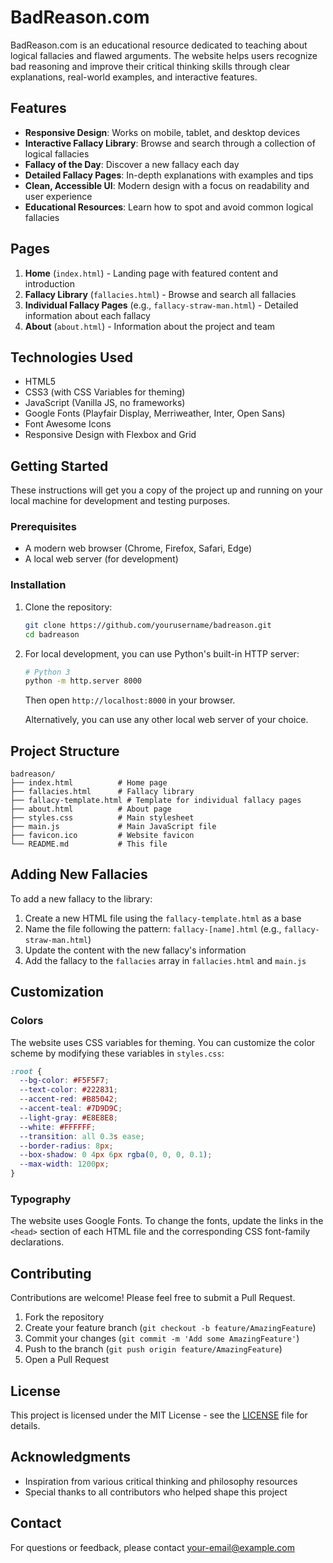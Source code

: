 # BadReason.com

BadReason.com is an educational resource dedicated to teaching about logical fallacies and flawed arguments. The website helps users recognize bad reasoning and improve their critical thinking skills through clear explanations, real-world examples, and interactive features.

## Features

- **Responsive Design**: Works on mobile, tablet, and desktop devices
- **Interactive Fallacy Library**: Browse and search through a collection of logical fallacies
- **Fallacy of the Day**: Discover a new fallacy each day
- **Detailed Fallacy Pages**: In-depth explanations with examples and tips
- **Clean, Accessible UI**: Modern design with a focus on readability and user experience
- **Educational Resources**: Learn how to spot and avoid common logical fallacies

## Pages

1. **Home** (`index.html`) - Landing page with featured content and introduction
2. **Fallacy Library** (`fallacies.html`) - Browse and search all fallacies
3. **Individual Fallacy Pages** (e.g., `fallacy-straw-man.html`) - Detailed information about each fallacy
4. **About** (`about.html`) - Information about the project and team

## Technologies Used

- HTML5
- CSS3 (with CSS Variables for theming)
- JavaScript (Vanilla JS, no frameworks)
- Google Fonts (Playfair Display, Merriweather, Inter, Open Sans)
- Font Awesome Icons
- Responsive Design with Flexbox and Grid

## Getting Started

These instructions will get you a copy of the project up and running on your local machine for development and testing purposes.

### Prerequisites

- A modern web browser (Chrome, Firefox, Safari, Edge)
- A local web server (for development)

### Installation

1. Clone the repository:
   ```bash
   git clone https://github.com/yourusername/badreason.git
   cd badreason
   ```

2. For local development, you can use Python's built-in HTTP server:
   ```bash
   # Python 3
   python -m http.server 8000
   ```
   Then open `http://localhost:8000` in your browser.

   Alternatively, you can use any other local web server of your choice.

## Project Structure

```
badreason/
├── index.html          # Home page
├── fallacies.html      # Fallacy library
├── fallacy-template.html # Template for individual fallacy pages
├── about.html          # About page
├── styles.css          # Main stylesheet
├── main.js             # Main JavaScript file
├── favicon.ico         # Website favicon
└── README.md           # This file
```

## Adding New Fallacies

To add a new fallacy to the library:

1. Create a new HTML file using the `fallacy-template.html` as a base
2. Name the file following the pattern: `fallacy-[name].html` (e.g., `fallacy-straw-man.html`)
3. Update the content with the new fallacy's information
4. Add the fallacy to the `fallacies` array in `fallacies.html` and `main.js`

## Customization

### Colors

The website uses CSS variables for theming. You can customize the color scheme by modifying these variables in `styles.css`:

```css
:root {
  --bg-color: #F5F5F7;
  --text-color: #222831;
  --accent-red: #B85042;
  --accent-teal: #7D9D9C;
  --light-gray: #E8E8E8;
  --white: #FFFFFF;
  --transition: all 0.3s ease;
  --border-radius: 8px;
  --box-shadow: 0 4px 6px rgba(0, 0, 0, 0.1);
  --max-width: 1200px;
}
```

### Typography

The website uses Google Fonts. To change the fonts, update the links in the `<head>` section of each HTML file and the corresponding CSS font-family declarations.

## Contributing

Contributions are welcome! Please feel free to submit a Pull Request.

1. Fork the repository
2. Create your feature branch (`git checkout -b feature/AmazingFeature`)
3. Commit your changes (`git commit -m 'Add some AmazingFeature'`)
4. Push to the branch (`git push origin feature/AmazingFeature`)
5. Open a Pull Request

## License

This project is licensed under the MIT License - see the [LICENSE](LICENSE) file for details.

## Acknowledgments

- Inspiration from various critical thinking and philosophy resources
- Special thanks to all contributors who helped shape this project

## Contact

For questions or feedback, please contact [your-email@example.com](mailto:your-email@example.com)
